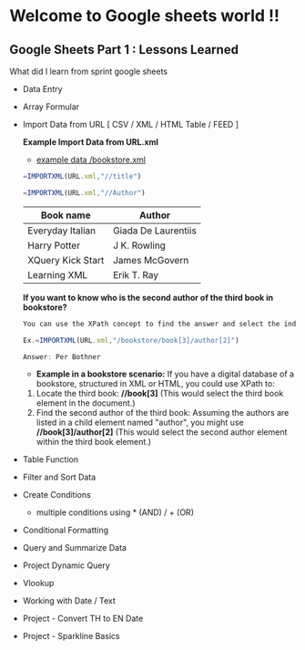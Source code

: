 # Welcome to Google sheets world !!
## Google Sheets Part 1 : Lessons Learned
What did I learn from sprint google sheets

- Data Entry 
- Array Formular 
- Import Data from URL [ CSV / XML / HTML Table / FEED ]
  
   **Example Import Data from URL.xml**
    - [example data /bookstore.xml](https://raw.githubusercontent.com/toyeiei/jetbrains-python/master/bookshop.xml)
     ```javascript
     =IMPORTXML(URL.xml,"//title")
     ```
     ```javascript
    =IMPORTXML(URL.xml,"//Author")
     ```
    | Book name  | Author |
    | ----------- | ----------- |
    | Everyday Italian | Giada De Laurentiis|
    | Harry Potter| J K. Rowling |
    | XQuery Kick Start | James McGovern |
    | Learning XML | Erik T. Ray |

    **If you want to know who is the second author of the third book in bookstore?**
     ```javascript
    You can use the XPath concept to find the answer and select the index you want to know.

    Ex.=IMPORTXML(URL.xml,"/bookstore/book[3]/author[2]")

    Answer: Per Bothner

    ```
    - **Example in a bookstore scenario:** If you have a digital database of a bookstore, structured in XML or HTML, you could use XPath to:

    1. Locate the third book:  **//book[3]**  (This would select the third book element in the document.)
    2. Find the second author of the third book: Assuming the authors are listed in a child element named "author", you might use **//book[3]/author[2]** (This     would select the second author element within the third book element.)
- Table Function
- Filter and Sort Data 
- Create Conditions
  - multiple conditions using * (AND) / + (OR) 
- Conditional Formatting
- Query and Summarize Data
- Project Dynamic Query
- Vlookup
- Working with Date / Text
- Project - Convert TH to EN Date
- Project - Sparkline Basics


